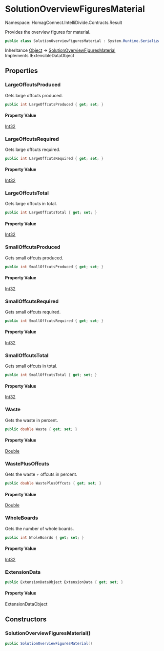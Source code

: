 # SolutionOverviewFiguresMaterial

Namespace: HomagConnect.IntelliDivide.Contracts.Result

Provides the overview figures for material.

```csharp
public class SolutionOverviewFiguresMaterial : System.Runtime.Serialization.IExtensibleDataObject
```

Inheritance [Object](https://docs.microsoft.com/en-us/dotnet/api/system.object) → [SolutionOverviewFiguresMaterial](./homagconnect.intellidivide.contracts.result.solutionoverviewfiguresmaterial.md)<br>
Implements IExtensibleDataObject

## Properties

### **LargeOffcutsProduced**

Gets large offcuts produced.

```csharp
public int LargeOffcutsProduced { get; set; }
```

#### Property Value

[Int32](https://docs.microsoft.com/en-us/dotnet/api/system.int32)<br>

### **LargeOffcutsRequired**

Gets large offcuts required.

```csharp
public int LargeOffcutsRequired { get; set; }
```

#### Property Value

[Int32](https://docs.microsoft.com/en-us/dotnet/api/system.int32)<br>

### **LargeOffcutsTotal**

Gets large offcuts in total.

```csharp
public int LargeOffcutsTotal { get; set; }
```

#### Property Value

[Int32](https://docs.microsoft.com/en-us/dotnet/api/system.int32)<br>

### **SmallOffcutsProduced**

Gets small offcuts produced.

```csharp
public int SmallOffcutsProduced { get; set; }
```

#### Property Value

[Int32](https://docs.microsoft.com/en-us/dotnet/api/system.int32)<br>

### **SmallOffcutsRequired**

Gets small offcuts required.

```csharp
public int SmallOffcutsRequired { get; set; }
```

#### Property Value

[Int32](https://docs.microsoft.com/en-us/dotnet/api/system.int32)<br>

### **SmallOffcutsTotal**

Gets small offcuts in total.

```csharp
public int SmallOffcutsTotal { get; set; }
```

#### Property Value

[Int32](https://docs.microsoft.com/en-us/dotnet/api/system.int32)<br>

### **Waste**

Gets the waste in percent.

```csharp
public double Waste { get; set; }
```

#### Property Value

[Double](https://docs.microsoft.com/en-us/dotnet/api/system.double)<br>

### **WastePlusOffcuts**

Gets the waste + offcuts in percent.

```csharp
public double WastePlusOffcuts { get; set; }
```

#### Property Value

[Double](https://docs.microsoft.com/en-us/dotnet/api/system.double)<br>

### **WholeBoards**

Gets the number of whole boards.

```csharp
public int WholeBoards { get; set; }
```

#### Property Value

[Int32](https://docs.microsoft.com/en-us/dotnet/api/system.int32)<br>

### **ExtensionData**

```csharp
public ExtensionDataObject ExtensionData { get; set; }
```

#### Property Value

ExtensionDataObject<br>

## Constructors

### **SolutionOverviewFiguresMaterial()**

```csharp
public SolutionOverviewFiguresMaterial()
```
